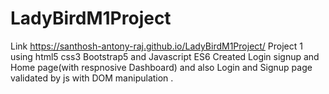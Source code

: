 # LadyBirdM1Project
Link https://santhosh-antony-raj.github.io/LadyBirdM1Project/
Project 1 using html5 css3 Bootstrap5 and Javascript ES6 
Created Login signup and Home page(with respnosive Dashboard) 
and also Login and Signup page validated by js with DOM manipulation .
